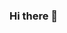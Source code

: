 ### Hi there 👋

<!--
**ATAR-Resource-Dumpster/ATAR-Resource-Dumpster** is a ✨ _special_ ✨ repository because its `README.md` (this file) appears on your GitHub profile.

Here are some ideas to get you started:

This server serves as a public archive of past ATAR resources to study for WACE.
Obviously, I can't store everything here, but I'll do what I can.
Join my ATAR Discord Server at https://discord.gg/NRnpAPjXDy
-->
